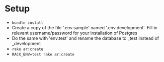 # Setup

- `bundle install`
- Create a copy of the file '.env.sample' named '.env.development'. Fill in relevant username/password for your installation of Postgres
- Do the same with 'env.test' and rename the database to _test instead of _development
- `rake ar:create`
- `RACK_ENV=test rake ar:create`
